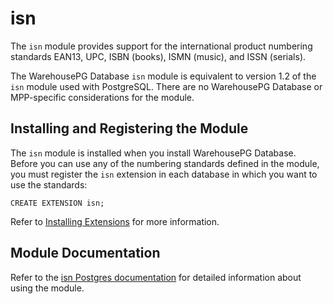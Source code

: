 # isn 

The `isn` module provides support for the international product numbering standards EAN13, UPC, ISBN (books), ISMN (music), and ISSN (serials). 

The WarehousePG Database `isn` module is equivalent to version 1.2 of the `isn` module used with PostgreSQL. There are no WarehousePG Database or MPP-specific considerations for the module.

## <a id="topic_reg"></a>Installing and Registering the Module 

The `isn` module is installed when you install WarehousePG Database. Before you can use any of the numbering standards defined in the module, you must register the `isn` extension in each database in which you want to use the standards:

```
CREATE EXTENSION isn;
```

Refer to [Installing Extensions](../../install_guide/install_extensions.html) for more information.

## <a id="topic_info"></a>Module Documentation 

Refer to the [isn Postgres documentation](https://www.postgresql.org/docs/9.4/isn.html) for detailed information about using the module.
